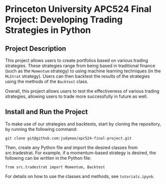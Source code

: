 # Princeton University APC524 Final Project: Developing Trading Strategies in Python


## Project Description

This project allows users to create portfolios based on various trading strategies. These strategies range from being based in traditional finance (such as the ```Momentum``` strategy) to using machine learning techniques (in the ```MLStrat``` strategy). Users can then backtest the results of the strategies using the methods of the ```Backtest``` class.

Overall, this project allows users to test the effectiveness of various trading strategies, allowing users to trade more successfully in future as well.


## Install and Run the Project

To make use of our strategies and backtests, start by cloning the repository, by running the following command:
```
git clone git@github.com:judymao/apc524-final-project.git
```

Then, create any Python file and import the desired classes from src.tradestrat. For example, if a momentum-based strategy is desired, the following can be written in the Python file:
```{python}
from src.tradestrat import Momentum, Backtest
```

For details on how to use the classes and methods, see ```tutorials.ipynb```.
